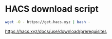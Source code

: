 # HACS download script

```bash
wget -O - https://get.hacs.xyz | bash -
```

https://hacs.xyz/docs/use/download/prerequisites
